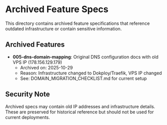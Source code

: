 # Archived Feature Specs

This directory contains archived feature specifications that reference outdated infrastructure or contain sensitive information.

## Archived Features

- **005-dns-domain-mapping**: Original DNS configuration docs with old VPS IP (178.156.129.179)
  - Archived on: 2025-10-29
  - Reason: Infrastructure changed to Dokploy/Traefik, VPS IP changed
  - See: DOMAIN_MIGRATION_CHECKLIST.md for current setup

## Security Note

Archived specs may contain old IP addresses and infrastructure details. These are preserved for historical reference but should not be used for current deployments.
